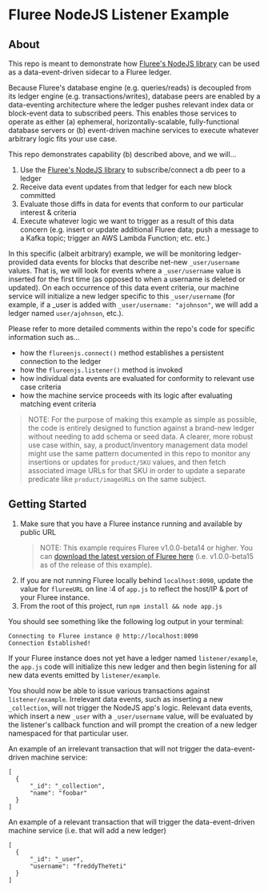 # Fluree NodeJS Listener Example

## About

This repo is meant to demonstrate how [Fluree's NodeJS library](https://docs.flur.ee/tools/1.0.0/nodejs/nodejs-examples) can be used as a data-event-driven sidecar to a Fluree ledger.

Because Fluree's database engine (e.g. queries/reads) is decoupled from its ledger engine (e.g. transactions/writes), database peers are enabled by a data-eventing architecture where the ledger pushes relevant index data or block-event data to subscribed peers. This enables those services to operate as either (a) ephemeral, horizontally-scalable, fully-functional database servers or (b) event-driven machine services to execute whatever arbitrary logic fits your use case.

This repo demonstrates capability (b) described above, and we will...

1. Use the [Fluree's NodeJS library](https://docs.flur.ee/tools/1.0.0/nodejs/nodejs-examples) to subscribe/connect a db peer to a ledger
2. Receive data event updates from that ledger for each new block committed
3. Evaluate those diffs in data for events that conform to our particular interest & criteria
4. Execute whatever logic we want to trigger as a result of this data concern (e.g. insert or update additional Fluree data; push a message to a Kafka topic; trigger an AWS Lambda Function; etc. etc.)

In this specific (albeit arbitrary) example, we will be monitoring ledger-provided data events for blocks that describe net-new `_user/username` values. That is, we will look for events where a `_user/username` value is inserted for the first time (as opposed to when a username is deleted or updated). On each occurrence of this data event criteria, our machine service will initialize a new ledger specific to this `_user/username` (for example, if a \_user is added with `_user/username: "ajohnson"`, we will add a ledger named `user/ajohnson`, etc.).

Please refer to more detailed comments within the repo's code for specific information such as...

- how the `flureenjs.connect()` method establishes a persistent connection to the ledger
- how the `flureenjs.listener()` method is invoked
- how individual data events are evaluated for conformity to relevant use case criteria
- how the machine service proceeds with its logic after evaluating matching event criteria

> NOTE: For the purpose of making this example as simple as possible, the code is entirely designed to function against a brand-new ledger without needing to add schema or seed data. A clearer, more robust use case within, say, a product/inventory management data model might use the same pattern documented in this repo to monitor any insertions or updates for `product/SKU` values, and then fetch associated image URLs for that SKU in order to update a separate predicate like `product/imageURLs` on the same subject.

## Getting Started

1. Make sure that you have a Fluree instance running and available by public URL
   > NOTE: This example requires Fluree v1.0.0-beta14 or higher. You can [download the latest version of Fluree here](https://s3.amazonaws.com/fluree-releases-public/fluree-latest.zip) (i.e. v1.0.0-beta15 as of the release of this example).
2. If you are not running Fluree locally behind `localhost:8090`, update the value for `flureeURL` on line :4 of `app.js` to reflect the host/IP & port of your Fluree instance.
3. From the root of this project, run `npm install && node app.js`

You should see something like the following log output in your terminal:

```
Connecting to Fluree instance @ http://localhost:8090
Connection Established!
```

If your Fluree instance does not yet have a ledger named `listener/example`, the `app.js` code will initialize this new ledger and then begin listening for all new data events emitted by `listener/example`.

You should now be able to issue various transactions against `listener/example`. Irrelevant data events, such as inserting a new `_collection`, will not trigger the NodeJS app's logic. Relevant data events, which insert a new `_user` with a `_user/username` value, will be evaluated by the listener's callback function and will prompt the creation of a new ledger namespaced for that particular user.

An example of an irrelevant transaction that will not trigger the data-event-driven machine service:

```
[
  {
      "_id": "_collection",
      "name": "foobar"
  }
]
```

An example of a relevant transaction that will trigger the data-event-driven machine service (i.e. that will add a new ledger)

```
[
  {
      "_id": "_user",
      "username": "freddyTheYeti"
  }
]
```
